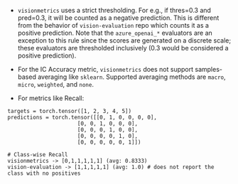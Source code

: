 - `visionmetrics` uses a strict thresholding. For e.g., if thres=0.3 and pred=0.3, it will be counted as a negative prediction. This is different from the behavior of `vision-evaluation` repo which counts it as a positive prediction. Note that the `azure_openai_*` evaluators are an exception to this rule since the scores are generated on a discrete scale; these evaluators are thresholded inclusively (0.3 would be considered a positive prediction).

- For the IC Accuracy metric, `visionmetrics` does not support samples-based averaging like `sklearn`. Supported averaging methods are `macro`, `micro`, `weighted`, and `none`.

- For metrics like Recall:

```
targets = torch.tensor([1, 2, 3, 4, 5]) 
predictions = torch.tensor([[0, 1, 0, 0, 0, 0], 
                      [0, 0, 1, 0, 0, 0], 
                      [0, 0, 0, 1, 0, 0], 
                      [0, 0, 0, 0, 1, 0], 
                      [0, 0, 0, 0, 0, 1]])

# Class-wise Recall
visionmetrics -> [0,1,1,1,1,1] (avg: 0.8333)
vision-evaluation -> [1,1,1,1,1] (avg: 1.0) # does not report the class with no positives

```
